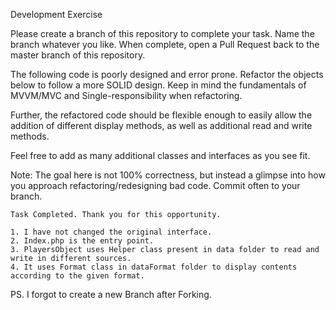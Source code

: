 Development Exercise

  Please create a branch of this repository to complete your task. Name the branch whatever you like. When complete, open a Pull Request back to the master branch of this repository.
  
  The following code is poorly designed and error prone. Refactor the objects below to follow a more SOLID design.
  Keep in mind the fundamentals of MVVM/MVC and Single-responsibility when refactoring.

  Further, the refactored code should be flexible enough to easily allow the addition of different display
    methods, as well as additional read and write methods.

  Feel free to add as many additional classes and interfaces as you see fit.

  Note: The goal here is not 100% correctness, but instead a glimpse into how you
    approach refactoring/redesigning bad code. Commit often to your branch.



    Task Completed. Thank you for this opportunity.

    1. I have not changed the original interface.
    2. Index.php is the entry point.
    3. PlayersObject uses Helper class present in data folder to read and write in different sources.
    4. It uses Format class in dataFormat folder to display contents according to the given format.


PS. I forgot to create a new Branch after Forking.